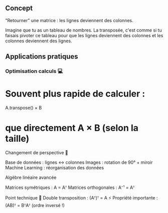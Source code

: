 ## Concept
"Retourner" une matrice : les lignes deviennent des colonnes.

Imagine que tu as un tableau de nombres. La transposée, c'est comme si tu faisais pivoter ce tableau pour que les lignes deviennent des colonnes et les colonnes deviennent des lignes.

## Applications pratiques

### Optimisation calculs 💻
# Souvent plus rapide de calculer :
A.transpose() × B
# que directement A × B (selon la taille)
Changement de perspective 🔄

Base de données : lignes ↔ colonnes
Images : rotation de 90° + miroir
Machine Learning : réorganisation des données

Algèbre linéaire avancée

Matrices symétriques : A = Aᵀ
Matrices orthogonales : A⁻¹ = Aᵀ

Point technique
🔄 Double transposition : (Aᵀ)ᵀ = A
⚡ Propriété importante : (AB)ᵀ = BᵀAᵀ (ordre inversé !)
